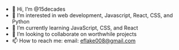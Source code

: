 - 👋 Hi, I’m @15decades
- 👀 I’m interested in web development, Javascript, React, CSS, and Python
- 🌱 I’m currently learning JavaScript, CSS, and React
- 💞️ I’m looking to collaborate on worthwhile projects
- 📫 How to reach me: email: eflake008@gmail.com

<!---
15decades/15decades is a ✨ special ✨ repository because its `README.md` (this file) appears on your GitHub profile.
You can click the Preview link to take a look at your changes.
--->
